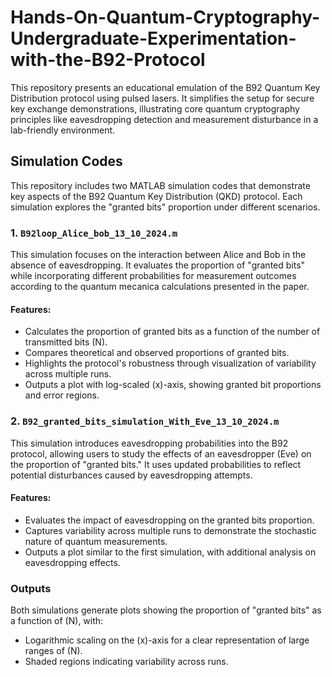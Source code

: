 # Hands-On-Quantum-Cryptography-Undergraduate-Experimentation-with-the-B92-Protocol
This repository presents an educational emulation of the B92 Quantum Key Distribution protocol using pulsed lasers. It simplifies the setup for secure key exchange demonstrations, illustrating core quantum cryptography principles like eavesdropping detection and measurement disturbance in a lab-friendly environment.

<!-- # Paper by:
Sara P. Gandelman - The Raymond and Beverly Sackler School of Physics and Astronomy, Tel Aviv University, Tel Aviv 69978, Israel
Alona Maslennikov - Department of Chemistry Boston University, 590 Commonwealth Avenue, Boston, MA 02215, USA
Georgi Gary Rozenman - Research Laboratory of Electronics, MIT-Harvard Center for
Ultracold Atoms, Department of Physics, Massachusetts Institute of Technology, Cambridge, MA 02139, USA -->


## Simulation Codes

This repository includes two MATLAB simulation codes that demonstrate key aspects of the B92 Quantum Key Distribution (QKD) protocol. Each simulation explores the "granted bits" proportion under different scenarios.

### 1. `B92loop_Alice_bob_13_10_2024.m`
This simulation focuses on the interaction between Alice and Bob in the absence of eavesdropping. It evaluates the proportion of "granted bits" while incorporating different probabilities for measurement outcomes according to the quantum mecanica calculations presented in the paper.

#### Features:
- Calculates the proportion of granted bits as a function of the number of transmitted bits \(N\).
- Compares theoretical and observed proportions of granted bits.
- Highlights the protocol's robustness through visualization of variability across multiple runs.
- Outputs a plot with log-scaled \(x\)-axis, showing granted bit proportions and error regions.

### 2. `B92_granted_bits_simulation_With_Eve_13_10_2024.m`
This simulation introduces eavesdropping probabilities into the B92 protocol, allowing users to study the effects of an eavesdropper (Eve) on the proportion of "granted bits." It uses updated probabilities to reflect potential disturbances caused by eavesdropping attempts.

#### Features:
- Evaluates the impact of eavesdropping on the granted bits proportion.
- Captures variability across multiple runs to demonstrate the stochastic nature of quantum measurements.
- Outputs a plot similar to the first simulation, with additional analysis on eavesdropping effects.

### Outputs
Both simulations generate plots showing the proportion of "granted bits" as a function of \(N\), with:
- Logarithmic scaling on the \(x\)-axis for a clear representation of large ranges of \(N\).
- Shaded regions indicating variability across runs.
